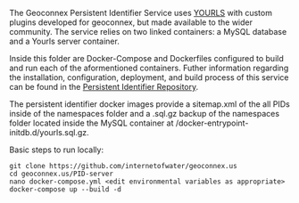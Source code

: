 The Geoconnex Persistent Identifier Service uses [YOURLS](https://github.com/YOURLS/YOURLS) with custom plugins developed for geoconnex, but made available to the wider community. The service relies on two linked containers: a MySQL database and a Yourls server container.

Inside this folder are Docker-Compose and Dockerfiles configured to build and run each of the aformentioned containers. Futher information regarding the installation, configuration, deployment, and build process of this service can be found in the [Persistent Identifier Repository](https://github.com/internetofwater/pids.geoconnex.us).

The persistent identifier docker images provide a sitemap.xml of the all PIDs inside of the namespaces folder and a .sql.gz backup of the namespaces folder located inside the MySQL container at /docker-entrypoint-initdb.d/yourls.sql.gz.

Basic steps to run locally:

```
git clone https://github.com/internetofwater/geoconnex.us
cd geoconnex.us/PID-server
nano docker-compose.yml <edit environmental variables as appropriate>
docker-compose up --build -d
```
